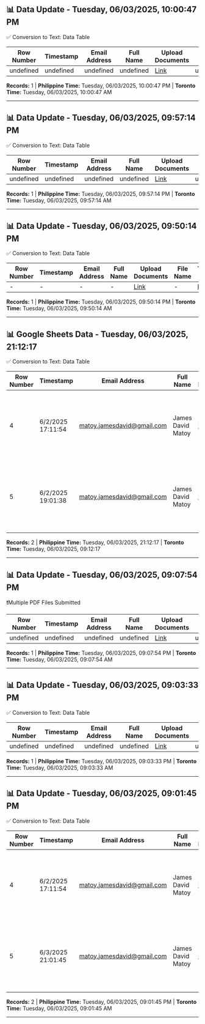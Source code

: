 ## 📊 Data Update - Tuesday, 06/03/2025, 10:00:47 PM

✅ Conversion to Text: Data Table

| Row Number | Timestamp | Email Address | Full Name | Upload Documents | File Name | Text File | Recent Date |
|------------|-----------|---------------|-----------|------------------|-----------|-----------|-------------|
| undefined | undefined | undefined | undefined | [Link](#) | undefined | [Link](#) | undefined |

**Records:** 1 | **Philippine Time:** Tuesday, 06/03/2025, 10:00:47 PM | **Toronto Time:** Tuesday, 06/03/2025, 10:00:47 AM

---

## 📊 Data Update - Tuesday, 06/03/2025, 09:57:14 PM

✅ Conversion to Text: Data Table

| Row Number | Timestamp | Email Address | Full Name | Upload Documents | File Name | Text File | Recent Date |
|------------|-----------|---------------|-----------|------------------|-----------|-----------|-------------|
| undefined | undefined | undefined | undefined | [Link](#) | undefined | [Link](#) | undefined |

**Records:** 1 | **Philippine Time:** Tuesday, 06/03/2025, 09:57:14 PM | **Toronto Time:** Tuesday, 06/03/2025, 09:57:14 AM

---

## 📊 Data Update - Tuesday, 06/03/2025, 09:50:14 PM

✅ Conversion to Text: Data Table

| Row Number | Timestamp | Email Address | Full Name | Upload Documents | File Name | Text File | Recent Date |
|------------|-----------|---------------|-----------|------------------|-----------|-----------|-------------|
| - | - | - | - | [Link](#) | - | [Link](#) | - |

**Records:** 1 | **Philippine Time:** Tuesday, 06/03/2025, 09:50:14 PM | **Toronto Time:** Tuesday, 06/03/2025, 09:50:14 AM

---

## 📊 Google Sheets Data - Tuesday, 06/03/2025, 21:12:17

✅ Conversion to Text: Data Table

| Row Number | Timestamp | Email Address | Full Name | Upload Documents | File Name | Text File | Recent Date |
|------------|-----------|---------------|-----------|------------------|-----------|-----------|-------------|
| 4 | 6/2/2025 17:11:54 | matoy.jamesdavid@gmail.com | James David Matoy | [Link](https://drive.google.com/open?id=1pFsZ7mVCUxXndJAvEVgh2TipOKEPle9O) | AI-Automation-Engineer-James-David-Matoy - James David Matoy.pdf |  |  |
| 5 | 6/2/2025 19:01:38 | matoy.jamesdavid@gmail.com | James David Matoy | [Link](https://drive.google.com/open?id=1D3gVZQ8fVpujAq6Ad-IzIF-VIPuFFs1T) | AI-Automation-Engineer-James-David-Matoy - James David Matoy.pdf | Recent Date |  |

**Records:** 2 | **Philippine Time:** Tuesday, 06/03/2025, 21:12:17 | **Toronto Time:** Tuesday, 06/03/2025, 09:12:17

---

## 📊 Data Update - Tuesday, 06/03/2025, 09:07:54 PM

❗Multiple PDF Files Submitted

| Row Number | Timestamp | Email Address | Full Name | Upload Documents | File Name | Text File | Recent Date |
|------------|-----------|---------------|-----------|------------------|-----------|-----------|-------------|
| undefined | undefined | undefined | undefined | [Link](#) | undefined | [Link](#) | undefined |

**Records:** 1 | **Philippine Time:** Tuesday, 06/03/2025, 09:07:54 PM | **Toronto Time:** Tuesday, 06/03/2025, 09:07:54 AM

---

## 📊 Data Update - Tuesday, 06/03/2025, 09:03:33 PM

✅ Conversion to Text: Data Table

| Row Number | Timestamp | Email Address | Full Name | Upload Documents | File Name | Text File | Recent Date |
|------------|-----------|---------------|-----------|------------------|-----------|-----------|-------------|
| undefined | undefined | undefined | undefined | [Link](#) | undefined | [Link](#) | undefined |

**Records:** 1 | **Philippine Time:** Tuesday, 06/03/2025, 09:03:33 PM | **Toronto Time:** Tuesday, 06/03/2025, 09:03:33 AM

---

## 📊 Data Update - Tuesday, 06/03/2025, 09:01:45 PM

✅ Conversion to Text: Data Table

| Row Number | Timestamp | Email Address | Full Name | Upload Documents | File Name | Text File | Recent Date |
|------------|-----------|---------------|-----------|------------------|-----------|-----------|-------------|
| 4 | 6/2/2025 17:11:54 | matoy.jamesdavid@gmail.com | James David Matoy | [Link](https://drive.google.com/open?id=1pFsZ7mVCUxXndJAvEVgh2TipOKEPle9O) | AI-Automation-Engineer-James-David-Matoy - James David Matoy.pdf | [Link](#) |  |
| 5 | 6/3/2025 21:01:45 | matoy.jamesdavid@gmail.com | James David Matoy | [Link](https://drive.google.com/open?id=1pFsZ7mVCUxXndJAvEVgh2TipOKEPle9O) | AI-Automation-Engineer-James-David-Matoy - James David Matoy.pdf | [Link](#) | Recent Date |

**Records:** 2 | **Philippine Time:** Tuesday, 06/03/2025, 09:01:45 PM | **Toronto Time:** Tuesday, 06/03/2025, 09:01:45 AM

---

